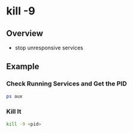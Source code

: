# kill -9

## Overview

* stop unresponsive services

## Example

### **Check Running Services and Get the PID**

```bash
ps aux
```

### **Kill It**

```bash
kill -9 <pid>
```

